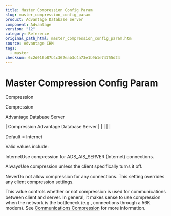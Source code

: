 ```yaml
---
title: Master Compression Config Param
slug: master_compression_config_param
product: Advantage Database Server
component: Advantage
version: "12"
category: Reference
original_path_html: master_compression_config_param.htm
source: Advantage CHM
tags:
  - master
checksum: 6c2d016b87b4c362eab3c4a73e1b9b1e74755d24
---
```


# Master Compression Config Param

Compression

Compression

Advantage Database Server

| Compression  Advantage Database Server |  |  |  |  |

Default = Internet

Valid values include:

InternetUse compression for ADS\_AIS\_SERVER (Internet) connections.

AlwaysUse compression unless the client specifically turns it off.

NeverDo not allow compression for any connections. This setting overrides any client compression settings.

This value controls whether or not compression is used for communications between client and server. In general, it makes sense to use compression when the network is the bottleneck (e.g., connections through a 56K modem). See [Communications Compression](master_communications_compression.md) for more information.
